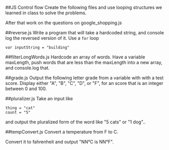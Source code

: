 ##JS Control flow
Create the following files and use looping structures we learned in class to solve the problems.

After that work on the questions on google_shopping.js

##reverse.js
Write a program that will take a hardcoded string, and console log the reversed version of it. Use a `for` loop

`var inputString = "building"`

##filterLongWords.js
Hardcode an array of words. Have a variable maxLength, push words that are less than the maxLength into a new array, and console.log that.


##grade.js
Output the following letter grade from a variable with with a test score. Display either "A", "B", "C", "D", or "F", for an score that is an integer between 0 and 100.


##pluralizer.js
Take an input like

```
thing = "cat"
count = "5"
```
and output the pluralized form of the word like "5 cats" or "1 dog"..

##tempConvert.js
Convert a temperature from F to C.

Convert it to fahrenheit and output "NN°C is NN°F".